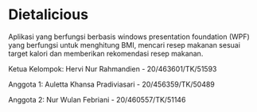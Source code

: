 

# Dietalicious
Aplikasi yang berfungsi berbasis windows presentation foundation (WPF) yang  berfungsi untuk menghitung BMI, mencari resep makanan sesuai target kalori dan memberikan rekomendasi resep makanan.

Ketua Kelompok: Hervi Nur Rahmandien - 20/463601/TK/51593

Anggota 1: Auletta Khansa Pradiviasari - 20/456359/TK/50489

Anggota 2: Nur Wulan Febriani - 20/460557/TK/51146